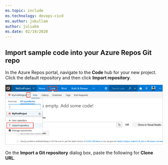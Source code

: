```yaml
---
ms.topic: include
ms.technology: devops-cicd
ms.author: jukullam
author: juliakm
ms.date: 02/19/2020
---
```


## Import sample code into your Azure Repos Git repo

In the Azure Repos portal, navigate to the **Code** hub for your new project. Click the default repository and then click **Import repository**.

![Screenshot showing menu item to import a repository](../../../apps/media/import-repository-menu-item.png)

On the **Import a Git repository** dialog box, paste the following for **Clone URL**.
